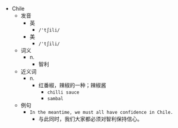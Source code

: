 - Chile
  - 发音
    - 英
      - `/'tʃili/`
    - 美
      - `/'tʃili/`
  - 词义
    - n.
      - 智利
  - 近义词
    - n.
      - 红番椒，辣椒的一种；辣椒酱
        - `chilli sauce`
        - `sambal`
  - 例句
    - `In the meantime, we must all have confidence in Chile.`
      - 与此同时，我们大家都必须对智利保持信心。

